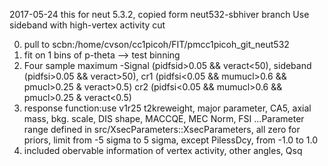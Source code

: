 2017-05-24
this for neut 5.3.2, copied form neut532-sbhiver branch
Use sideband with high-vertex activity cut

0. pull to scbn:/home/cvson/cc1picoh/FIT/pmcc1picoh_git_neut532
1. fit on 1 bins of p-theta --> test binning
2. Four sample maximum -Signal (pidfsid>0.05 && veract<50), sideband (pidfsi>0.05 && veract>50), cr1 (pidfsi<0.05 && mumucl>0.6 && pmucl>0.25 & veract>0.5) cr2 (pidfsi<0.05 && mumucl>0.6 && pmucl>0.25 & veract<0.5)
3. response function:use v1r25 t2kreweight, major parameter, CA5, axial mass, bkg. scale, DIS shape, MACCQE, MEC Norm, FSI
...Parameter range defined in src/XsecParameters::XsecParameters, all zero for priors, limit from -5 sigma to 5 sigma, except PilessDcy, from -1.0 to 1.0
4. included obervable information of vertex activity, other angles, Qsq
